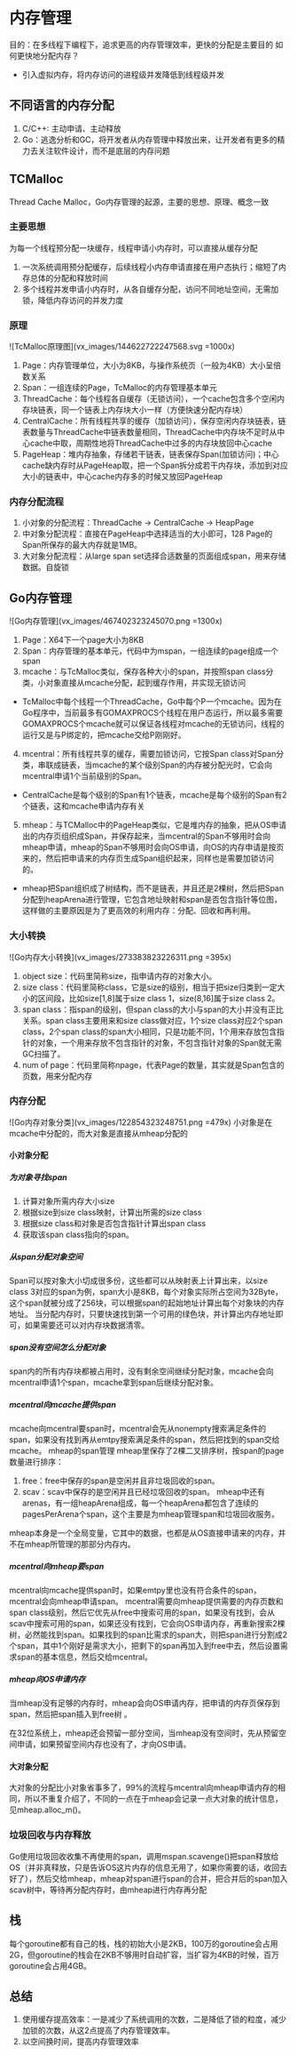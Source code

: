 # 内存管理
目的：在多线程下编程下，追求更高的内存管理效率，更快的分配是主要目的
如何更快地分配内存？
* 引入虚拟内存，将内存访问的进程级并发降低到线程级并发
## 不同语言的内存分配
1. C/C++: 主动申请、主动释放
2. Go：逃逸分析和GC，将开发者从内存管理中释放出来，让开发者有更多的精力去关注软件设计，而不是底层的内存问题
## TCMalloc
Thread Cache Malloc，Go内存管理的起源，主要的思想、原理、概念一致
### 主要思想
为每一个线程预分配一块缓存，线程申请小内存时，可以直接从缓存分配
1. 一次系统调用预分配缓存，后续线程小内存申请直接在用户态执行；缩短了内存总体的分配和释放时间
2. 多个线程并发申请小内存时，从各自缓存分配，访问不同地址空间，无需加锁，降低内存访问的并发力度
### 原理
![TcMalloc原理图](vx_images/144622722247568.svg =1000x)

1. Page：内存管理单位，大小为8KB，与操作系统页（一般为4KB）大小呈倍数关系
2. Span：一组连续的Page，TcMalloc的内存管理基本单元
3. ThreadCache：每个线程各自缓存（无锁访问），一个cache包含多个空闲内存块链表，同一个链表上内存块大小一样（方便快速分配内存块）
4. CentralCache：所有线程共享的缓存（加锁访问），保存空闲内存块链表，链表数量与ThreadCache中链表数量相同，ThreadCache中内存块不足时从中心cache中取，周期性地将ThreadCache中过多的内存块放回中心cache
5. PageHeap：堆内存抽象，存储若干链表，链表保存Span(加锁访问)；中心cache缺内存时从PageHeap取，把一个Span拆分成若干内存块，添加到对应大小的链表中，中心cache内存多的时候又放回PageHeap
### 内存分配流程
1. 小对象的分配流程：ThreadCache -> CentralCache -> HeapPage
2. 中对象分配流程：直接在PageHeap中选择适当的大小即可，128 Page的Span所保存的最大内存就是1MB。
3. 大对象分配流程：从large span set选择合适数量的页面组成span，用来存储数据。自旋锁
## Go内存管理
![Go内存管理](vx_images/467402323245070.png =1300x)
1. Page：X64下一个page大小为8KB
2. Span：内存管理的基本单元，代码中为mspan，一组连续的page组成一个span
3. mcache：与TcMalloc类似，保存各种大小的span，并按照span class分类，小对象直接从mcache分配，起到缓存作用，并实现无锁访问
* TcMalloc中每个线程一个ThreadCache，Go中每个P一个mcache。因为在Go程序中，当前最多有GOMAXPROCS个线程在用户态运行，所以最多需要GOMAXPROCS个mcache就可以保证各线程对mcache的无锁访问，线程的运行又是与P绑定的，把mcache交给P刚刚好。
4. mcentral：所有线程共享的缓存，需要加锁访问，它按Span class对Span分类，串联成链表，当mcache的某个级别Span的内存被分配光时，它会向mcentral申请1个当前级别的Span。
* CentralCache是每个级别的Span有1个链表，mcache是每个级别的Span有2个链表，这和mcache申请内存有关
5. mheap：与TCMalloc中的PageHeap类似，它是堆内存的抽象，把从OS申请出的内存页组织成Span，并保存起来，当mcentral的Span不够用时会向mheap申请，mheap的Span不够用时会向OS申请，向OS的内存申请是按页来的，然后把申请来的内存页生成Span组织起来，同样也是需要加锁访问的。
* mheap把Span组织成了树结构，而不是链表，并且还是2棵树，然后把Span分配到heapArena进行管理，它包含地址映射和span是否包含指针等位图，这样做的主要原因是为了更高效的利用内存：分配、回收和再利用。
### 大小转换
![Go内存大小转换](vx_images/273383823226311.png =395x)
1. object size：代码里简称size，指申请内存的对象大小。
2. size class：代码里简称class，它是size的级别，相当于把size归类到一定大小的区间段，比如size[1,8]属于size class 1，size(8,16]属于size class 2。
3. span class：指span的级别，但span class的大小与span的大小并没有正比关系。span class主要用来和size class做对应，1个size class对应2个span class，2个span class的span大小相同，只是功能不同，1个用来存放包含指针的对象，一个用来存放不包含指针的对象，不包含指针对象的Span就无需GC扫描了。
4. num of page：代码里简称npage，代表Page的数量，其实就是Span包含的页数，用来分配内存
### 内存分配
![Go内存对象分类](vx_images/122854323248751.png =479x)
小对象是在mcache中分配的，而大对象是直接从mheap分配的
#### 小对象分配
##### 为对象寻找span
1. 计算对象所需内存大小size
2. 根据size到size class映射，计算出所需的size class
3. 根据size class和对象是否包含指针计算出span class
4. 获取该span class指向的span。
##### 从span分配对象空间
Span可以按对象大小切成很多份，这些都可以从映射表上计算出来，以size class 3对应的span为例，span大小是8KB，每个对象实际所占空间为32Byte，这个span就被分成了256块，可以根据span的起始地址计算出每个对象块的内存地址。
当分配内存时，只要快速找到第一个可用的绿色块，并计算出内存地址即可，如果需要还可以对内存块数据清零。
##### span没有空间怎么分配对象
span内的所有内存块都被占用时，没有剩余空间继续分配对象，mcache会向mcentral申请1个span，mcache拿到span后继续分配对象。
##### mcentral向mcache提供span
mcache向mcentral要span时，mcentral会先从nonempty搜索满足条件的span，如果没有找到再从emtpy搜索满足条件的span，然后把找到的span交给mcache。
mheap的span管理
mheap里保存了2棵二叉排序树，按span的page数量进行排序：
1. free：free中保存的span是空闲并且非垃圾回收的span。
2. scav：scav中保存的是空闲并且已经垃圾回收的span。
mheap中还有arenas，有一组heapArena组成，每一个heapArena都包含了连续的pagesPerArena个span，这个主要是为mheap管理span和垃圾回收服务。

mheap本身是一个全局变量，它其中的数据，也都是从OS直接申请来的内存，并不在mheap所管理的那部分内存内。
##### mcentral向mheap要span
mcentral向mcache提供span时，如果emtpy里也没有符合条件的span，mcentral会向mheap申请span。
mcentral需要向mheap提供需要的内存页数和span class级别，然后它优先从free中搜索可用的span，如果没有找到，会从scav中搜索可用的span，如果还没有找到，它会向OS申请内存，再重新搜索2棵树，必然能找到span。如果找到的span比需求的span大，则把span进行分割成2个span，其中1个刚好是需求大小，把剩下的span再加入到free中去，然后设置需求span的基本信息，然后交给mcentral。
##### mheap向OS申请内存
当mheap没有足够的内存时，mheap会向OS申请内存，把申请的内存页保存到span，然后把span插入到free树 。

在32位系统上，mheap还会预留一部分空间，当mheap没有空间时，先从预留空间申请，如果预留空间内存也没有了，才向OS申请。
#### 大对象分配
大对象的分配比小对象省事多了，99%的流程与mcentral向mheap申请内存的相同，所以不重复介绍了，不同的一点在于mheap会记录一点大对象的统计信息，见mheap.alloc_m()。
### 垃圾回收与内存释放
Go使用垃圾回收收集不再使用的span，调用mspan.scavenge()把span释放给OS（并非真释放，只是告诉OS这片内存的信息无用了，如果你需要的话，收回去好了），然后交给mheap，mheap对span进行span的合并，把合并后的span加入scav树中，等待再分配内存时，由mheap进行内存再分配

## 栈
每个goroutine都有自己的栈，栈的初始大小是2KB，100万的goroutine会占用2G，但goroutine的栈会在2KB不够用时自动扩容，当扩容为4KB的时候，百万goroutine会占用4GB。
## 总结
1. 使用缓存提高效率：一是减少了系统调用的次数，二是降低了锁的粒度，减少加锁的次数，从这2点提高了内存管理效率。
2. 以空间换时间，提高内存管理效率